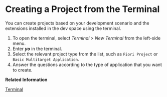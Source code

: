 <!-- loioc29e1a3a652242e089af453c2177249a -->

# Creating a Project from the Terminal

You can create projects based on your development scenario and the extensions installed in the dev space using the terminal.

1.  To open the terminal, select *Terminal* \> *New Terminal* from the left-side menu.
2.  Enter ***yo*** in the terminal.
3.  Select the relevant project type from the list, such as `Fiori Project` or `Basic Multitarget Application`.
4.  Answer the questions according to the type of application that you want to create.

**Related Information**  


[Terminal](terminal-c8b4ae9.md "Opening the integrated terminal allows you to access the underlying system. The terminal is a convenient tool because you don't need to switch windows or change the state of an existing terminal to perform a quick command-line task.")

